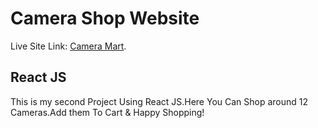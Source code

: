 # Camera Shop Website

Live Site Link: [Camera Mart](https://camera-mart.netlify.app/).

## React JS

This is my second Project Using React JS.Here You Can Shop around 12 Cameras.Add them To Cart & Happy Shopping!

